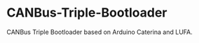 CANBus-Triple-Bootloader
========================

CANBus Triple Bootloader based on Arduino Caterina and LUFA.
